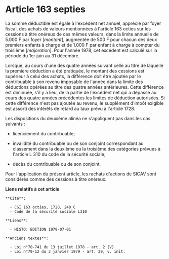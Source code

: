 # Article 163 septies

La somme déductible est égale à l'excédent net annuel, apprécié par foyer fiscal, des achats de valeurs mentionnées à
l'article 163 octies sur les cessions à titre onéreux de ces mêmes valeurs, dans la limite annuelle de 5.000 F par foyer
[*montant*], augmentée de 500 F pour chacun des deux premiers enfants à charge et de 1.000 F par enfant à charge à compter du
troisième [*majoration*]. Pour l'année 1978, cet excédent est calculé sur la période du 1er juin au 31 décembre.

Lorsque, au cours d'une des quatre années suivant celle au titre de laquelle la première déduction a été pratiquée, le
montant des cessions est supérieur à celui des achats, la différence doit être ajoutée par le contribuable à son revenu
imposable de l'année dans la limite des déductions opérées au titre des quatre années antérieures. Cette différence est
diminuée, s'il y a lieu, de la partie de l'excédent net qui a dépassé au cours des quatre années précédentes les limites de
déduction autorisées. Si cette différence n'est pas ajoutée au revenu, le supplément d'impôt exigible est assorti des
intérêts de retard au taux prévu à l'article 1728.

Les dispositions du deuxième alinéa ne s'appliquent pas dans les cas suivants :

- licenciement du contribuable;

- invalidité du contribuable ou de son conjoint correspondant au classement dans la deuxième ou la troisième des catégories
prévues à l'article L 310 du code de la sécurité sociale;

- décès du contribuable ou de son conjoint.

Pour l'application du présent article, les rachats d'actions de SICAV sont considérés comme des cessions à titre onéreux.

**Liens relatifs à cet article**

	**Cite**:

	  - CGI 163 octies, 1728, 248 C
	  - Code de la sécurité sociale L310

	**Liens**:

	  - HISTO: EDITION 1979-07-01

	**Anciens textes**:

	  - Loi n°78-741 du 13 juillet 1978 - art. 2 (V)
	  - Loi n°79-12 du 3 janvier 1979 - art. 29, v. init.
